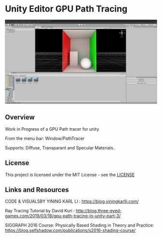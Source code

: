 ﻿# Unity Editor GPU Path Tracing
<p align="center">
  <img src="screenshot.jpg" title="banner">
</p>

## Overview

Work in Progress of a GPU Path tracer for unity

From the menu bar: Window/PathTracer

Supports:
Diffuse, Transparant and Specular Materials.


## License
This project is licensed under the MIT License - see the [LICENSE](LICENSE)


## Links and Resources

CODE & VISUALSBY YINING KARL LI : https://blog.yiningkarlli.com/

Ray Tracing Tutorial by David Kuri : http://blog.three-eyed-games.com/2019/03/18/gpu-path-tracing-in-unity-part-3/

SIGGRAPH 2016 Course: Physically Based Shading in Theory and Practice: https://blog.selfshadow.com/publications/s2016-shading-course/
